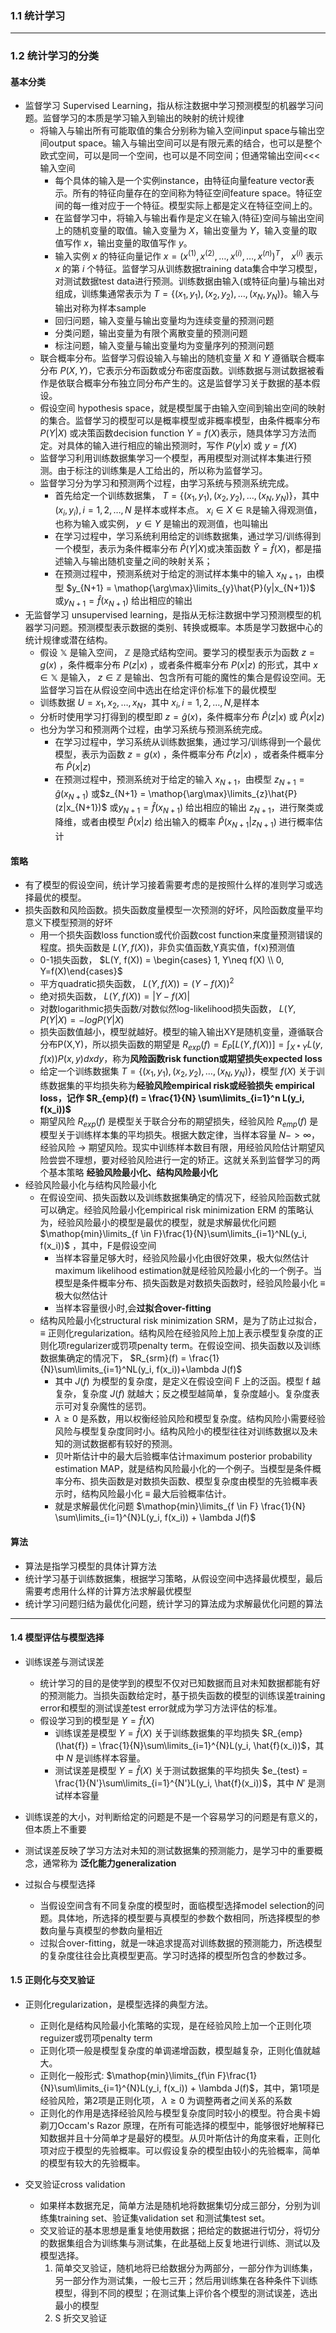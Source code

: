 ### 1.1 统计学习

***
### 1.2 统计学习的分类
#### 基本分类
- 监督学习 Supervised Learning，指从标注数据中学习预测模型的机器学习问题。监督学习的本质是学习输入到输出的映射的统计规律
	- 将输入与输出所有可能取值的集合分别称为输入空间input space与输出空间output space。输入与输出空间可以是有限元素的结合，也可以是整个欧式空间，可以是同一个空间，也可以是不同空间；但通常输出空间<<<输入空间
		- 每个具体的输入是一个实例instance，由特征向量feature vector表示。所有的特征向量存在的空间称为特征空间feature space。特征空间的每一维对应于一个特征。模型实际上都是定义在特征空间上的。
		- 在监督学习中，将输入与输出看作是定义在输入(特征)空间与输出空间上的随机变量的取值。输入变量为 $X$，输出变量为 $Y$，输入变量的取值写作 $x$，输出变量的取值写作 $y$。
		- 输入实例 $x$ 的特征向量记作 $x=(x^{(1)}, x^{(2)}, \dots, x^{(i)}, \dots, x^{(n)})^T$， $x^{(i)}$ 表示 $x$  的第 $i$ 个特征。监督学习从训练数据training data集合中学习模型，对测试数据test data进行预测。训练数据由输入(或特征向量)与输出对组成，训练集通常表示为 $T=\{(x_1, y_1),(x_2, y_2),\dots,(x_N, y_N)\}$。输入与输出对称为样本sample
		- 回归问题，输入变量与输出变量均为连续变量的预测问题
		- 分类问题，输出变量为有限个离散变量的预测问题
		- 标注问题，输入变量与输出变量均为变量序列的预测问题
	- 联合概率分布。监督学习假设输入与输出的随机变量 $X$ 和 $Y$ 遵循联合概率分布 $P(X, Y)$，它表示分布函数或分布密度函数。训练数据与测试数据被看作是依联合概率分布独立同分布产生的。这是监督学习关于数据的基本假设。
	- 假设空间 hypothesis space，就是模型属于由输入空间到输出空间的映射的集合。监督学习的模型可以是概率模型或非概率模型，由条件概率分布 $P(Y|X)$ 或决策函数decision function  $Y = f(X)$表示，随具体学习方法而定。对具体的输入进行相应的输出预测时，写作 $P(y|x)$ 或 $y = f(X)$
	- 监督学习利用训练数据集学习一个模型，再用模型对测试样本集进行预测。由于标注的训练集是人工给出的，所以称为监督学习。
	- 监督学习分为学习和预测两个过程，由学习系统与预测系统完成。
		- 首先给定一个训练数据集， $T = \{(x_1, y_1), (x_2, y_2),\dots, (x_N, y_N)\}$，其中  $(x_i, y_i), i=1,2,\dots,N$ 是样本或样本点。 $x_i \in X \in \mathbb{R}$是输入得观测值，也称为输入或实例， $y \in Y$ 是输出的观测值，也叫输出
		- 在学习过程中，学习系统利用给定的训练数据集，通过学习/训练得到一个模型，表示为条件概率分布 $\hat{P}(Y|X)$或决策函数 $\hat{Y} = \hat{f}(X)$，都是描述输入与输出随机变量之间的映射关系；
		- 在预测过程中，预测系统对于给定的测试样本集中的输入 $x_{N+1}$，由模型 $y_{N+1} = \mathop{\arg\max}\limits_{y}\hat{P}(y|x_{N+1})$ 或$y_{N+1} = \hat{f}(x_{N+1})$ 给出相应的输出
- 无监督学习 unsupervised learning，是指从无标注数据中学习预测模型的机器学习问题。预测模型表示数据的类别、转换或概率。本质是学习数据中心的统计规律或潜在结构。
	- 假设 $\mathbb{X}$ 是输入空间， $\mathbb{Z}$ 是隐式结构空间。要学习的模型表示为函数 $z = g(x)$ ，条件概率分布 $P(z|x)$ ，或者条件概率分布  $P(x|z)$ 的形式，其中 $x \in \mathbb{X}$ 是输入， $z \in \mathbb{Z}$ 是输出、包含所有可能的魔性的集合是假设空间。无监督学习旨在从假设空间中选出在给定评价标准下的最优模型
	- 训练数据  $U = {x_1, x_2,\dots, x_N}$，其中 $x_i, i=1,2,\dots,N,$是样本
	- 分析时使用学习打得到的模型即 $z = \hat{g}(x)$，条件概率分布 $\hat{P}(z|x)$ 或 $\hat{P}(x|z)$
	- 也分为学习和预测两个过程，由学习系统与预测系统完成。
		- 在学习过程中，学习系统从训练数据集，通过学习/训练得到一个最优模型，表示为函数 $z = g(x)$ ，条件概率分布 $\hat{P}(z|x)$ ，或者条件概率分布  $\hat{P}(x|z)$ 
		- 在预测过程中，预测系统对于给定的输入 $x_{N+1}$，由模型 $z_{N+1} = \hat{g}(x_{N+1})$ 或$z_{N+1} = \mathop{\arg\max}\limits_{z}\hat{P}(z|x_{N+1})$ 或$y_{N+1} = \hat{f}(x_{N+1})$ 给出相应的输出 $z_{N+1}$，进行聚类或降维，或者由模型 $\hat{P}(x|z)$ 给出输入的概率  $\hat{P}(x_{N+1}|z_{N+1})$ 进行概率估计
#### 策略
- 有了模型的假设空间，统计学习接着需要考虑的是按照什么样的准则学习或选择最优的模型。
- 损失函数和风险函数。损失函数度量模型一次预测的好坏，风险函数度量平均意义下模型预测的好坏
	- 用一个损失函数loss function或代价函数cost function来度量预测错误的程度。损失函数是 $L(Y, f(X))$，非负实值函数,Y真实值，f(x)预测值
	- 0-1损失函数， $L(Y, f(X)) = \begin{cases} 1, Y\neq f(X) \\ 0, Y=f(X)\end{cases}$
	- 平方quadratic损失函数，  $L(Y, f(X)) = {(Y - f(X))}^2$
	- 绝对损失函数， $L(Y, f(X)) = |Y - f(X)|$
	- 对数logarithmic损失函数/对数似然log-likelihood损失函数， $L(Y, P(Y|X) = -logP(Y|X)$
	- 损失函数值越小，模型就越好。模型的输入输出XY是随机变量，遵循联合分布P(X,Y)，所以损失函数的期望是 $R_{exp}(f) = E_P[L(Y, f(X))] = \int_{X*Y}{L(y, f(x))P(x, y)dxdy}$，称为**风险函数risk function或期望损失expected loss**
	- 给定一个训练数据集  $T = \{(x_1, y_1), (x_2, y_2),\dots, (x_N, y_N)\}$，模型 $f(X)$ 关于训练数据集的平均损失称为**经验风险empirical risk或经验损失 empirical loss，记作 $R_{emp}(f) = \frac{1}{N} \sum\limits_{i=1}^n L(y_i, f(x_i))$**
	- 期望风险 $R_{exp}(f)$ 是模型关于联合分布的期望损失，经验风险 $R_{emp}(f)$ 是模型关于训练样本集的平均损失。根据大数定律，当样本容量 $N -> \infty$， 经验风险 -> 期望风险。现实中训练样本数目有限，用经验风险估计期望风险尝尝不理想，要对经验风险进行一定的矫正。这就关系到监督学习的两个基本策略 **经验风险最小化、结构风险最小化**
- 经验风险最小化与结构风险最小化
	- 在假设空间、损失函数以及训练数据集确定的情况下，经验风险函数式就可以确定。经验风险最小化empirical risk minimization ERM 的策略认为，经验风险最小的模型是最优的模型，就是求解最优化问题 $\mathop{min}\limits_{f \in F}\frac{1}{N}\sum\limits_{i=1}^NL(y_i, f(x_i))$ ，其中，F是假设空间
		- 当样本容量足够大时，经验风险最小化由很好效果，极大似然估计maximum likelihood estimation就是经验风险最小化的一个例子。当模型是条件概率分布、损失函数是对数损失函数时，经验风险最小化 $\equiv$ 极大似然估计
		- 当样本容量很小时,会**过拟合over-fitting**
	- 结构风险最小化structural risk minimization SRM，是为了防止过拟合， $\equiv$ 正则化regularization。结构风险在经验风险上加上表示模型复杂度的正则化项regularizer或罚项penalty term。在假设空间、损失函数以及训练数据集确定的情况下， $R_{srm}(f) = \frac{1}{N}\sum\limits_{i=1}^NL(y_i, f(x_i))+\lambda J(f)$
		- 其中 $J(f)$ 为模型的复杂度，是定义在假设空间 F 上的泛函。模型 f 越复杂，复杂度 $J(f)$ 就越大；反之模型越简单，复杂度越小。复杂度表示可对复杂魔性的惩罚。
		-  $\lambda \geq 0$ 是系数，用以权衡经验风险和模型复杂度。结构风险小需要经验风险与模型复杂度同时小。结构风险小的模型往往对训练数据以及未知的测试数据都有较好的预测。
		- 贝叶斯估计中的最大后验概率估计maximum posterior probability estimation MAP，就是结构风险最小化的一个例子。当模型是条件概率分布、损失函数是对数损失函数、模型复杂度由模型的先验概率表示时，结构风险最小化 $\equiv$ 最大后验概率估计。
		- 就是求解最优化问题 $\mathop{min}\limits_{f \in F} \frac{1}{N} \sum\limits_{i=1}^{N}L(y_i, f(x_i)) + \lambda J(f)$
#### 算法
- 算法是指学习模型的具体计算方法
- 统计学习基于训练数据集，根据学习策略，从假设空间中选择最优模型，最后需要考虑用什么样的计算方法求解最优模型
- 统计学习问题归结为最优化问题，统计学习的算法成为求解最优化问题的算法
***

#### 1.4 模型评估与模型选择
- 训练误差与测试误差
	- 统计学习的目的是使学到的模型不仅对已知数据而且对未知数据都能有好的预测能力。当损失函数给定时，基于损失函数的模型的训练误差training error和模型的测试误差test error就成为学习方法评估的标准。
	- 假设学习到的模型是 $Y = \hat{f}(X)$
		- 训练误差是模型 $Y = \hat{f}(X)$ 关于训练数据集的平均损失  $R_{emp}(\hat{f}) = \frac{1}{N}\sum\limits_{i=1}^{N}L(y_i, \hat{f}(x_i))$，其中 $N$ 是训练样本容量。
		- 测试误差是模型  $Y = \hat{f}(X)$ 关于测试数据集的平均损失  $e_{test} = \frac{1}{N'}\sum\limits_{i=1}^{N'}L(y_i, \hat{f}(x_i))$，其中 $N'$ 是测试样本容量
- 训练误差的大小，对判断给定的问题是不是一个容易学习的问题是有意义的，但本质上不重要
- 测试误差反映了学习方法对未知的测试数据集的预测能力，是学习中的重要概念，通常称为 **泛化能力generalization**

- 过拟合与模型选择
	- 当假设空间含有不同复杂度的模型时，面临模型选择model selection的问题。具体地，所选择的模型要与真模型的参数个数相同，所选择模型的参数向量与真模型的参数向量相近
	- 过拟合over-fitting，就是一味追求提高对训练数据的预测能力，所选模型的复杂度往往会比真模型更高。学习时选择的模型所包含的参数过多。

#### 1.5 正则化与交叉验证
- 正则化regularization，是模型选择的典型方法。
	- 正则化是结构风险最小化策略的实现，是在经验风险上加一个正则化项reguizer或罚项penalty term
	- 正则化项一般是模型复杂度的单调递增函数，模型越复杂，正则化值就越大。
	- 正则化一般形式:  $\mathop{min}\limits_{f\in F}\frac{1}{N}\sum\limits_{i=1}^{N}L(y_i, f(x_i)) + \lambda J(f)$，其中，第1项是经验风险，第2项是正则化项， $\lambda \geq 0$ 为调整两者之间关系的系数
	- 正则化的作用是选择经验风险与模型复杂度同时较小的模型。符合奥卡姆剃刀Occam's Razor 原理，在所有可能选择的模型中，能够很好地解释已知数据并且十分简单才是最好的模型。从贝叶斯估计的角度来看，正则化项对应于模型的先验概率。可以假设复杂的模型由较小的先验概率，简单的模型有较大的先验概率。

- 交叉验证cross validation
	- 如果样本数据充足，简单方法是随机地将数据集切分成三部分，分别为训练集training set、验证集validation set 和测试集test set。
	- 交叉验证的基本思想是重复地使用数据；把给定的数据进行切分，将切分的数据集组合为训练集与测试集，在此基础上反复地进行训练、测试以及模型选择。
		1. 简单交叉验证，随机地将已给数据分为两部分，一部分作为训练集，另一部分作为测试集，一般七三开；然后用训练集在各种条件下训练模型，得到不同的模型；在测试集上评价各个模型的测试误差，选出最小的模型
		2. S 折交叉验证
